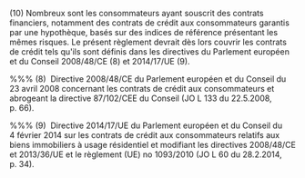 (10) Nombreux sont les consommateurs ayant souscrit des contrats financiers, notamment des contrats de crédit aux consommateurs garantis par une hypothèque, basés sur des indices de référence présentant les mêmes risques. Le présent règlement devrait dès lors couvrir les contrats de crédit tels qu'ils sont définis dans les directives du Parlement européen et du Conseil 2008/48/CE (8) et 2014/17/UE (9).

%%% (8)  Directive 2008/48/CE du Parlement européen et du Conseil du 23 avril 2008 concernant les contrats de crédit aux consommateurs et abrogeant la directive 87/102/CEE du Conseil (JO L 133 du 22.5.2008, p. 66).

%%% (9)  Directive 2014/17/UE du Parlement européen et du Conseil du 4 février 2014 sur les contrats de crédit aux consommateurs relatifs aux biens immobiliers à usage résidentiel et modifiant les directives 2008/48/CE et 2013/36/UE et le règlement (UE) no 1093/2010 (JO L 60 du 28.2.2014, p. 34).